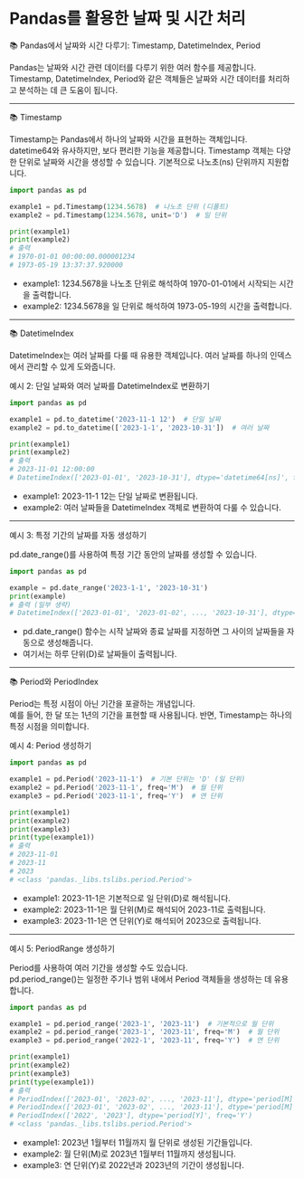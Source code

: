 # Pandas를 활용한 날짜 및 시간 처리

📚 Pandas에서 날짜와 시간 다루기: Timestamp, DatetimeIndex, Period

Pandas는 날짜와 시간 관련 데이터를 다루기 위한 여러 함수를 제공합니다.  
Timestamp, DatetimeIndex, Period와 같은 객체들은 날짜와 시간 데이터를 처리하고 분석하는 데 큰 도움이 됩니다.

---

📚 Timestamp

Timestamp는 Pandas에서 하나의 날짜와 시간을 표현하는 객체입니다.  
datetime64와 유사하지만, 보다 편리한 기능을 제공합니다. Timestamp 객체는 다양한 단위로 날짜와 시간을 생성할 수 있습니다. 기본적으로 나노초(ns) 단위까지 지원합니다.

```python
import pandas as pd

example1 = pd.Timestamp(1234.5678)  # 나노초 단위 (디폴트)
example2 = pd.Timestamp(1234.5678, unit='D')  # 일 단위

print(example1)
print(example2)
# 출력
# 1970-01-01 00:00:00.000001234
# 1973-05-19 13:37:37.920000
```

- example1: 1234.5678을 나노초 단위로 해석하여 1970-01-01에서 시작되는 시간을 출력합니다.  
- example2: 1234.5678을 일 단위로 해석하여 1973-05-19의 시간을 출력합니다.

---

📚 DatetimeIndex

DatetimeIndex는 여러 날짜를 다룰 때 유용한 객체입니다. 여러 날짜를 하나의 인덱스에서 관리할 수 있게 도와줍니다.

예시 2: 단일 날짜와 여러 날짜를 DatetimeIndex로 변환하기

```python
import pandas as pd

example1 = pd.to_datetime('2023-11-1 12')  # 단일 날짜
example2 = pd.to_datetime(['2023-1-1', '2023-10-31'])  # 여러 날짜

print(example1)
print(example2)
# 출력
# 2023-11-01 12:00:00
# DatetimeIndex(['2023-01-01', '2023-10-31'], dtype='datetime64[ns]', freq=None)
```

- example1: 2023-11-1 12는 단일 날짜로 변환됩니다.  
- example2: 여러 날짜들을 DatetimeIndex 객체로 변환하여 다룰 수 있습니다.

---

예시 3: 특정 기간의 날짜를 자동 생성하기

pd.date_range()를 사용하여 특정 기간 동안의 날짜를 생성할 수 있습니다.

```python
import pandas as pd

example = pd.date_range('2023-1-1', '2023-10-31')
print(example)
# 출력 (일부 생략)
# DatetimeIndex(['2023-01-01', '2023-01-02', ..., '2023-10-31'], dtype='datetime64[ns]', length=304, freq='D')
```

- pd.date_range() 함수는 시작 날짜와 종료 날짜를 지정하면 그 사이의 날짜들을 자동으로 생성해줍니다.  
- 여기서는 하루 단위(D)로 날짜들이 출력됩니다.

---

📚 Period와 PeriodIndex

Period는 특정 시점이 아닌 기간을 포괄하는 개념입니다.  
예를 들어, 한 달 또는 1년의 기간을 표현할 때 사용됩니다. 반면, Timestamp는 하나의 특정 시점을 의미합니다.

예시 4: Period 생성하기

```python
import pandas as pd

example1 = pd.Period('2023-11-1')  # 기본 단위는 'D' (일 단위)
example2 = pd.Period('2023-11-1', freq='M')  # 월 단위
example3 = pd.Period('2023-11-1', freq='Y')  # 연 단위

print(example1)
print(example2)
print(example3)
print(type(example1))
# 출력
# 2023-11-01
# 2023-11
# 2023
# <class 'pandas._libs.tslibs.period.Period'>
```

- example1: 2023-11-1은 기본적으로 일 단위(D)로 해석됩니다.  
- example2: 2023-11-1은 월 단위(M)로 해석되어 2023-11로 출력됩니다.  
- example3: 2023-11-1은 연 단위(Y)로 해석되어 2023으로 출력됩니다.

---

예시 5: PeriodRange 생성하기

Period를 사용하여 여러 기간을 생성할 수도 있습니다.  
pd.period_range()는 일정한 주기나 범위 내에서 Period 객체들을 생성하는 데 유용합니다.

```python
import pandas as pd

example1 = pd.period_range('2023-1', '2023-11')  # 기본적으로 월 단위
example2 = pd.period_range('2023-1', '2023-11', freq='M')  # 월 단위
example3 = pd.period_range('2022-1', '2023-11', freq='Y')  # 연 단위

print(example1)
print(example2)
print(example3)
print(type(example1))
# 출력
# PeriodIndex(['2023-01', '2023-02', ..., '2023-11'], dtype='period[M]', freq='M')
# PeriodIndex(['2023-01', '2023-02', ..., '2023-11'], dtype='period[M]', freq='M')
# PeriodIndex(['2022', '2023'], dtype='period[Y]', freq='Y')
# <class 'pandas._libs.tslibs.period.Period'>
```

- example1: 2023년 1월부터 11월까지 월 단위로 생성된 기간들입니다.  
- example2: 월 단위(M)로 2023년 1월부터 11월까지 생성됩니다.  
- example3: 연 단위(Y)로 2022년과 2023년의 기간이 생성됩니다.
